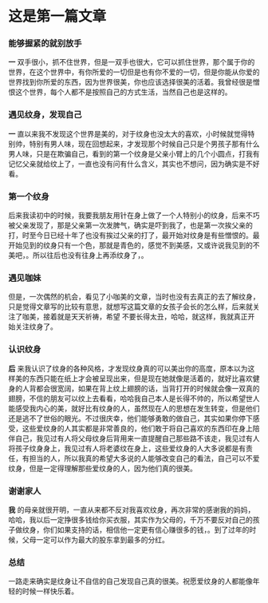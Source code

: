 # 这是第一篇文章

### 能够握紧的就别放手

**一** 双手很小，抓不住世界，但是一双手也很大，它可以抓住世界，那个属于你的世界，在这个世界中，有你所爱的一切但是也有你不爱的一切，但是你能从你爱的世界找到你所爱的东西，因为世界很美，你也应该选择很美的活着。我曾经很是憎恨这个世界，每个人都不是按照自己的方式生活，当然自己也是这样的。

### 遇见纹身，发现自己

**一** 直以来我不发现这个世界是美的，对于纹身也没太大的喜欢，小时候就觉得特别帅，特别有男人味，现在回想起来，才发现那个时候自己只是个男孩子那有什么男人味，只是在欺骗自己，看到的第一个纹身是父亲小臂上的几个小圆点，打我有记忆父亲就给纹上了，一直也没有问有什么含义，其实也不想问，因为确实是不好看。

### 第一个纹身

后来我读初中的时候，我要我朋友用针在身上做了一个人特别小的纹身，后来不巧被父亲发现了，那是父亲第一次发脾气，确实是吓到我了，也是第一次挨父亲的打，时至今日已经十年了也没有挨过父亲的打了，最开始对纹身是有些憎恨的。最开始见到的纹身只有一个色，那就是青色的，感觉不到美感，又或许说我见到的不美吧，。所以往后也没有往身上再添纹身了，。

### 遇见咖妹

但是，一次偶然的机会，看见了小咖美的文章，当时也没有去真正的去了解纹身，只是觉得文章写的比较有意思，就想写这篇文章的女孩子会长的怎么样，后来就关注了咖美，接着就是天天祈祷，希望 不要长得太丑，哈哈，就这样，我就真正开始关注纹身了。

### 认识纹身

**后** 来我认识了纹身的各种风格，才发现纹身真的可以美出你的高度，原本以为这样美的东西只能在纸上才会被呈现出来，但是现在她就像是活着的，就好比喜欢健身的人背都会很宽阔，如果在背上纹上翅膀的话，当背打开的时候就会像一双真的翅膀，不信的朋友可以纹上去看看，哈哈我自己本人是长得不帅的，所以希望世人能感受我内心的美，就好比有纹身的人，虽然现在人的思想在发生转变，但是他们还是逃不了世俗的眼光。不过很庆幸，他们能够勇敢的做自己，其实如果你停下感受，这些爱纹身的人其实都是非常善良的，他们敢于将自己喜欢的东西印在身上陪伴自己，我见过有人将父母纹身后背用来一直提醒自己那些路不该走，我见过有人将孩子纹身身上，我见过有人将老婆纹在身上，这些爱纹身的人大多说都是有责任，有担当的人，所以我真的希望大多说的人能够改变自己的看法，自己可以不爱纹身，但是一定得理解那些爱纹身的人，因为他们真的很美。

### 谢谢家人
**我** 的母亲就很开明，一直从来都不反对我喜欢纹身，再次非常的感谢我的妈妈，哈哈，我以后一定挣很多钱给你买衣服，其实作为父母的，千万不要反对自己的孩子做纹身，你们如果支持的话，相信他一定更有信心赚很多的钱，。到了过年的时候，父母一定可以作为最大的股东拿到最多的分红。

### 总结

一路走来确实是纹身让不自信的自己发现自己真的很美。祝愿爱纹身的人都能像年轻的时候一样快乐着。
